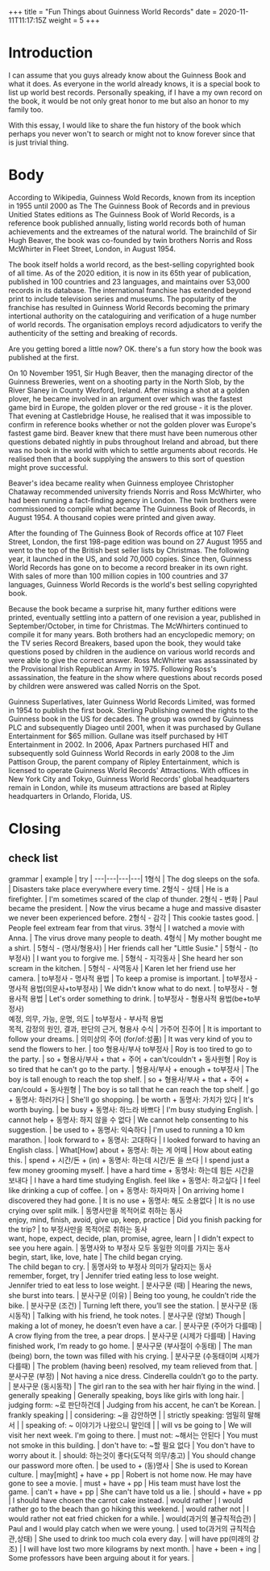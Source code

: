 +++
title = "Fun Things about Guinness World Records"
date = 2020-11-11T11:17:15Z
weight = 5
+++

# Introduction

I can assume that you guys already know about the Guinness Book and what it does. As everyone in the world already knows, it is a special book to list up world best records. Personally speaking, if I have a my own record on the book, it would be not only great honor to me but also an honor to my family too.

With this essay, I would like to share the fun history of the book which perhaps you never won't to search or might not to know forever since that is just trivial thing.

# Body

According to Wikipedia, Guinness Wold Records, known from its inception in 1955 until 2000 as The The Guinness Book of Records and in previous Unitied States editions as The Guinness Book of World Records, is a reference book published annually, listing world records both of human achievements and the extreames of the natural world. The brainchild of Sir Hugh Beaver, the book was co-founded by twin brothers Norris and Ross McWhirter in Fleet Street, London, in August 1954.

The book itself holds a world record, as the best-selling copyrighted book of all time. As of the 2020 edition, it is now in its 65th year of publication, published in 100 countries and 23 languages, and maintains over 53,000 records in its database. The international franchise has extended beyond print to include television series and museums. The popularity of the franchise has resulted in Guinness World Records becoming the primary intertional authority on the cataloguiring and verification of a huge number of world records. The organisation employs record adjudicators to verify the authenticity of the setting and breaking of records.

Are you getting bored a little now? OK. there's a fun story how the book was published at the first.

On 10 November 1951, Sir Hugh Beaver, then the managing director of the Guinness Breweries, went on a shooting party in the North Slob, by the River Slaney in County Wexford, Ireland. After missing a shot at a golden plover, he became involved in an argument over which was the fastest game bird in Europe, the golden plover or the red grouse - it is the plover. That evening at Castlebridge House, he realised that it was impossible to confirm in reference books whether or not the golden plover was Europe's fastest game bird. Beaver knew that there must have been numerous other questions debated nightly in pubs throughout Ireland and abroad, but there was no book in the world with which to settle arguments about records. He realised then that a book supplying the answers to this sort of question might prove successful.

Beaver's idea became reality when Guinness employee Christopher Chataway recommended university friends Norris and Ross McWhirter, who had been running a fact-finding agency in London. The twin brothers were commissioned to compile what became The Guinness Book of Records, in August 1954. A thousand copies were printed and given away.

After the founding of The Guinness Book of Records office at 107 Fleet Street, London, the first 198-page edition was bound on 27 August 1955 and went to the top of the British best seller lists by Christmas. The following year, it launched in the US, and sold 70,000 copies. Since then, Guinness World Records has gone on to become a record breaker in its own right. With sales of more than 100 million copies in 100 countries and 37 languages, Guinness World Records is the world's best selling copyrighted book.

Because the book became a surprise hit, many further editions were printed, eventually settling into a pattern of one revision a year, published in September/October, in time for Christmas. The McWhirters continued to compile it for many years. Both brothers had an encyclopedic memory; on the TV series Record Breakers, based upon the book, they would take questions posed by children in the audience on various world records and were able to give the correct answer. Ross McWhirter was assassinated by the Provisional Irish Republican Army in 1975. Following Ross's assassination, the feature in the show where questions about records posed by children were answered was called Norris on the Spot.

Guinness Superlatives, later Guinness World Records Limited, was formed in 1954 to publish the first book. Sterling Publishing owned the rights to the Guinness book in the US for decades. The group was owned by Guinness PLC and subsequently Diageo until 2001, when it was purchased by Gullane Entertainment for $65 million. Gullane was itself purchased by HIT Entertainment in 2002. In 2006, Apax Partners purchased HIT and subsequently sold Guinness World Records in early 2008 to the Jim Pattison Group, the parent company of Ripley Entertainment, which is licensed to operate Guinness World Records' Attractions. With offices in New York City and Tokyo, Guinness World Records' global headquarters remain in London, while its museum attractions are based at Ripley headquarters in Orlando, Florida, US.

# Closing

## check list

 grammar | example | try |
---|---|---|---|
1형식 |  The dog sleeps on the sofa. | Disasters take place everywhere every time.
2형식 - 상태 | He is a firefighter. | I'm sometimes scared of the clap of thunder.
2형식 - 변화 | Paul became the president. | Now the virus became a huge and massive disaster we never been experienced before.
2형식 - 감각 | This cookie tastes good. | People feel extream fear from that virus.
3형식 | I watched a movie with Anna. | The virus drove many people to death.
4형식 | My mother bought me a shirt. | 
5형식 - (명사/형용사) | Her friends call her "Little Susie." | 
5형식 - (to부정사) | I want you to forgive me. | 
5형식 - 지각동사 | She heard her son scream in the kitchen. | 
5형식 - 사역동사 | Karen let her friend use her camera. | 
to부정사 - 명사적 용법 | To keep a promise is important. | 
to부정사 - 명사적 용법(의문사+to부정사) | We didn't know what to do next. | 
to부정사 - 형용사적 용법 | Let's order something to drink. | 
to부정사 - 형용사적 용법(be+to부정사)</br> 예정, 의무, 가능, 운명, 의도 |
to부정사 - 부사적 용법</br> 목적, 감정의 원인, 결과, 판단의 근거, 형용사 수식 | 
가주어 진주어 | It is important to follow your dreams. | 
의미상의 주어 (for/of:성품) | It was very kind of you to send the flowers to her. |
too 형용사/부사 to부정사 | Roy is too tired to go to the party. | 
so + 형용사/부사 + that + 주어 + can't/couldn't + 동사원형 | Roy is so tired that he can't go to the party. |
형용사/부사 + enough + to부정사 | The boy is tall enough to reach the top shelf. |
so + 형용사/부사 + that + 주어 + can/could + 동사원형 | The boy is so tall that he can reach the top shelf. | 
go + 동명사: 하러가다 | She'll go shopping. |
be worth + 동명사: 가치가 있다 | It's worth buying. |
be busy + 동명사: 하느라 바쁘다 | I'm busy studying English. |
cannot help + 동명사: 하지 않을 수 없다 | We cannot help consenting to his suggestion. |
be used to + 동명사: 익숙하다 | I'm used to running a 10 km marathon. |
look forward to + 동명사: 고대하다 | I looked forward to having an English class. |
What[How] about + 동명사: 하는 게 어때 | How about eating this. |
spend + 시간/돈 + (in) + 동명사: 하는데 시간/돈 을 쓰다 | I spend just a few money grooming myself. |
have a hard time + 동명사: 하는데 힘든 시간을 보내다 | I have a hard time studying English.
feel like + 동명사: 하고싶다 | I feel like drinking a cup of coffee. |
on + 동명사: 하자마자 | On arriving home I discovered they had gone. |
It is no use + 동명사: 해도 소용없다 | It is no use crying over split milk. |
동명사만을 목적어로 취하는 동사<br>enjoy, mind, finish, avoid, give up, keep, practice | Did you finish packing for the trip? |
to 부정사만을 목적어로 취하는 동사<br>want, hope, expect, decide, plan, promise, agree, learn | I didn't expect to see you here again. |
동명사와 to 부정사 모두 동일한 의미를 가지는 동사<br>begin, start, like, love, hate | The child began crying.<br>The child began to cry. |
동명사와 to 부정사 의미가 달라지는 동사<br>remember, forget, try | Jennifer tried eating less to lose weight.<br>Jennifer tried to eat less to lose weight. |
분사구문 (때) |	Hearing the news, she burst into tears. |
분사구문 (이유)	| Being too young, he couldn’t ride the bike. |
분사구문 (조건)	| Turning left there, you’ll see the station. |
분사구문 (동시동작)	| Talking with his friend, he took notes. |
분사구문 (양보)	Though | making a lot of money, he doesn’t even have a car. |
분사구문 (주어가 다를때) | A crow flying from the tree, a pear drops. |
분사구문 (시제가 다를때) | Having finished work, I’m ready to go home. |
분사구문 (부사절이 수동태) | The man (being) born, the town was filled with his crying. |
분사구문 (수동태이며 시제가 다를때) | The problem (having been) resolved, my team relieved from that. |
분사구문 (부정)	| Not having a nice dress. Cinderella couldn’t go to the party. |
분사구문 (동시동작)	| The girl ran to the sea with her hair flying in the wind. |
generally speaking | Generally speaking, boys like girls with long hair. |
judging form: ~로 판단하건데 | Judging from his accent, he can’t be Korean. |
frankly speaking | |
considering: ~을 감안하면 | |
strictly speaking: 엄밀히 말해서 | |
speaking of: ~ 이야기가 나왔으니 말인데 | |
will vs be going to | We will visit her next week. I'm going to there. | 
must not: ~해서는 안된다 | You must not smoke in this building. |
don't have to: ~할 필요 없다 | You don't have to worry about it. |
should: 하는것이 좋다(도덕적 의무/충고) | You should change our password more often. |
be used to + (동)명사 | She is used to Korean culture. |
may[might] + have + pp | Robert is not home now. He may have gone to see a movie. |
must + have + pp | His team must have lost the game. |
can't + have + pp | She can't have told us a lie. |
should + have + pp | I should have chosen the carrot cake instead. |
would rather | I would rather go to the beach than go hiking this weekend. |
would rather not | I would rather not eat fried chicken for a while. |
would(과거의 불규칙적습관) | Paul and I would play catch when we were young. |
used to(과거의 규칙적습관,상태) | She used to drink too much cola every day. |
will have pp(미래의 강조) | I will have lost two more kilograms by next month. |
have + been + ing | Some professors have been arguing about it for years. |


